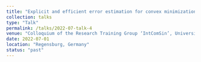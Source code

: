 ```yaml
---
title: "Explicit and efficient error estimation for convex minimization problems"
collection: talks
type: "Talk"
permalink: /talks/2022-07-talk-4
venue: "Colloquium of the Research Training Group ‘IntComSin’, University of Regensburg"
date: 2022-07-01
location: "Regensburg, Germany"
status: "past"
--- 
```

